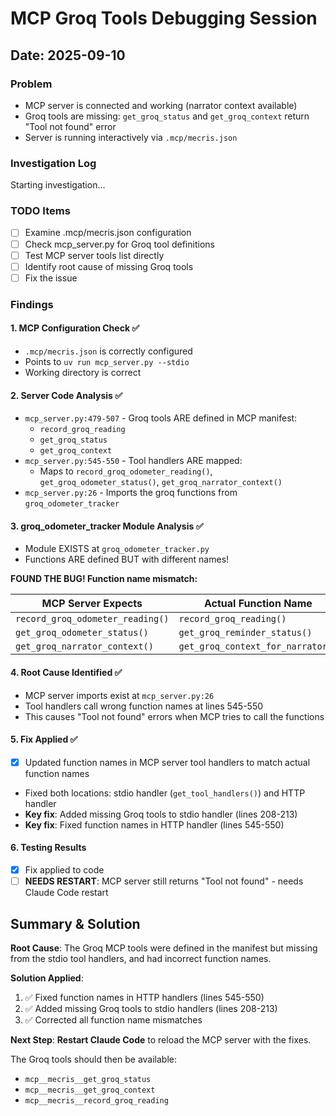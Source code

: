# MCP Groq Tools Debugging Session
## Date: 2025-09-10

### Problem
- MCP server is connected and working (narrator context available)
- Groq tools are missing: `get_groq_status` and `get_groq_context` return "Tool not found" error
- Server is running interactively via `.mcp/mecris.json`

### Investigation Log
Starting investigation...

### TODO Items
- [ ] Examine .mcp/mecris.json configuration
- [ ] Check mcp_server.py for Groq tool definitions  
- [ ] Test MCP server tools list directly
- [ ] Identify root cause of missing Groq tools
- [ ] Fix the issue

### Findings

#### 1. MCP Configuration Check ✅
- `.mcp/mecris.json` is correctly configured
- Points to `uv run mcp_server.py --stdio` 
- Working directory is correct

#### 2. Server Code Analysis ✅
- `mcp_server.py:479-507` - Groq tools ARE defined in MCP manifest:
  - `record_groq_reading` 
  - `get_groq_status`
  - `get_groq_context`
- `mcp_server.py:545-550` - Tool handlers ARE mapped:
  - Maps to `record_groq_odometer_reading()`, `get_groq_odometer_status()`, `get_groq_narrator_context()`
- `mcp_server.py:26` - Imports the groq functions from `groq_odometer_tracker`

#### 3. groq_odometer_tracker Module Analysis ✅
- Module EXISTS at `groq_odometer_tracker.py`  
- Functions ARE defined BUT with different names!

**FOUND THE BUG! Function name mismatch:**

| MCP Server Expects | Actual Function Name |
|-------------------|---------------------|
| `record_groq_odometer_reading()` | `record_groq_reading()` |
| `get_groq_odometer_status()` | `get_groq_reminder_status()` |  
| `get_groq_narrator_context()` | `get_groq_context_for_narrator()` |

#### 4. Root Cause Identified ✅
- MCP server imports exist at `mcp_server.py:26`
- Tool handlers call wrong function names at lines 545-550
- This causes "Tool not found" errors when MCP tries to call the functions

#### 5. Fix Applied ✅
- [x] Updated function names in MCP server tool handlers to match actual function names  
- Fixed both locations: stdio handler (`get_tool_handlers()`) and HTTP handler
- **Key fix**: Added missing Groq tools to stdio handler (lines 208-213)
- **Key fix**: Fixed function names in HTTP handler (lines 545-550)

#### 6. Testing Results
- [x] Fix applied to code  
- [ ] **NEEDS RESTART**: MCP server still returns "Tool not found" - needs Claude Code restart

## Summary & Solution

**Root Cause**: The Groq MCP tools were defined in the manifest but missing from the stdio tool handlers, and had incorrect function names.

**Solution Applied**:
1. ✅ Fixed function names in HTTP handlers (lines 545-550)
2. ✅ Added missing Groq tools to stdio handlers (lines 208-213)  
3. ✅ Corrected all function name mismatches

**Next Step**: **Restart Claude Code** to reload the MCP server with the fixes.

The Groq tools should then be available:
- `mcp__mecris__get_groq_status` 
- `mcp__mecris__get_groq_context`
- `mcp__mecris__record_groq_reading`